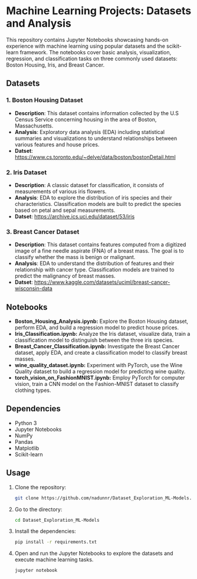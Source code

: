 # Machine Learning Projects: Datasets and Analysis

This repository contains Jupyter Notebooks showcasing hands-on experience with machine learning using popular datasets and the scikit-learn framework. The notebooks cover basic analysis, visualization, regression, and classification tasks on three commonly used datasets: Boston Housing, Iris, and Breast Cancer.

## Datasets

### 1. Boston Housing Dataset
- **Description**: This dataset contains information collected by the U.S Census Service concerning housing in the area of Boston, Massachusetts.
- **Analysis**: Exploratory data analysis (EDA) including statistical summaries and visualizations to understand relationships between various features and house prices.
- **Datset**: https://www.cs.toronto.edu/~delve/data/boston/bostonDetail.html

### 2. Iris Dataset
- **Description**: A classic dataset for classification, it consists of measurements of various iris flowers.
- **Analysis**: EDA to explore the distribution of iris species and their characteristics. Classification models are built to predict the species based on petal and sepal measurements.
- **Datset**: https://archive.ics.uci.edu/dataset/53/iris

### 3. Breast Cancer Dataset
- **Description**: This dataset contains features computed from a digitized image of a fine needle aspirate (FNA) of a breast mass. The goal is to classify whether the mass is benign or malignant.
- **Analysis**: EDA to understand the distribution of features and their relationship with cancer type. Classification models are trained to predict the malignancy of breast masses.
- **Datset**: https://www.kaggle.com/datasets/uciml/breast-cancer-wisconsin-data

## Notebooks

- **Boston_Housing_Analysis.ipynb:** Explore the Boston Housing dataset, perform EDA, and build a regression model to predict house prices.
- **Iris_Classification.ipynb:** Analyze the Iris dataset, visualize data, train a classification model to distinguish between the three iris species.
- **Breast_Cancer_Classification.ipynb:** Investigate the Breast Cancer dataset, apply EDA, and create a classification model to classify breast masses.
- **wine_quality_dataset.ipynb:** Experiment with PyTorch, use the Wine Quality dataset to build a regression model for predicting wine quality.
- **torch_vision_on_FashionMNIST.ipynb:** Employ PyTorch for computer vision, train a CNN model on the Fashion-MNIST dataset to classify clothing types.

## Dependencies

- Python 3
- Jupyter Notebooks
- NumPy
- Pandas
- Matplotlib
- Scikit-learn

## Usage

1. Clone the repository:

    ```bash
    git clone https://github.com/nadunnr/Dataset_Exploration_ML-Models.git
    ```
    
2. Go to the directory:

    ```bash
    cd Dataset_Exploration_ML-Models
    ```
    
3. Install the dependencies:

    ```bash
    pip install -r requirements.txt
    ```

4. Open and run the Jupyter Notebooks to explore the datasets and execute machine learning tasks.

    ```bash
    jupyter notebook
    ```
